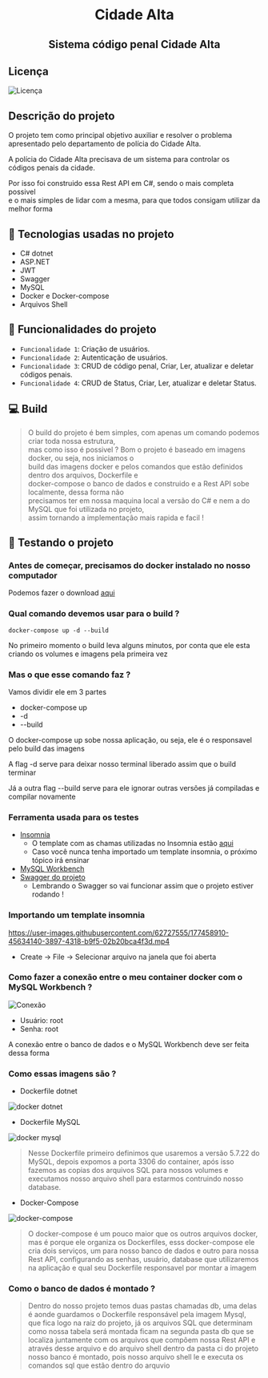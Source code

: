 <h1 align="center"> Cidade Alta </h1>
<h2 align="center"> Sistema código penal Cidade Alta </h2>

## Licença
![Licença](https://img.shields.io/github/license/Vini-Dev-Py/CidadeAlta)

## Descrição do projeto 

O projeto tem como principal objetivo auxiliar e resolver o problema </br>
apresentado pelo departamento de polícia do Cidade Alta.

A polícia do Cidade Alta precisava de um sistema para controlar os </br>
códigos penais da cidade.

Por isso foi construido essa Rest API em C#, sendo o mais completa possivel </br>
e o mais simples de lidar com a mesma, para que todos consigam utilizar da melhor forma

## :blue_book: Tecnologias usadas no projeto

- C# dotnet
- ASP.NET
- JWT
- Swagger
- MySQL
- Docker e Docker-compose
- Arquivos Shell

## :hammer: Funcionalidades do projeto

- `Funcionalidade 1`: Criação de usuários.
- `Funcionalidade 2`: Autenticação de usuários.
- `Funcionalidade 3`: CRUD de código penal, Criar, Ler, atualizar e deletar códigos penais.
- `Funcionalidade 4`: CRUD de Status, Criar, Ler, atualizar e deletar Status.

## :computer: Build

>O build do projeto é bem simples, com apenas um comando podemos criar toda nossa estrutura, </br>
mas como isso é possivel ? Bom o projeto é baseado em imagens docker, ou seja, nos iniciamos o </br>
build das imagens docker e pelos comandos que estão definidos dentro dos arquivos, Dockerfile e </br>
docker-compose o banco de dados e construido e a Rest API sobe localmente, dessa forma não </br>
precisamos ter em nossa maquina local a versão do C# e nem a do MySQL que foi utilizada no projeto, </br>
assim tornando a  implementação mais rapida e facil !

## :construction_worker: Testando o projeto

### Antes de começar, precisamos do docker instalado no nosso computador

<p>Podemos fazer o download <a href="https://docs.docker.com/desktop/">aqui</a></p>

### Qual comando devemos usar para o build ?

```
docker-compose up -d --build
```

<p>No primeiro momento o build leva alguns minutos, por conta que ele esta criando os volumes e imagens pela primeira vez</p>

### Mas o que esse comando faz ?

<p>Vamos dividir ele em 3 partes</p>

- docker-compose up
- -d
- --build

<p>O docker-compose up sobe nossa aplicação, ou seja, ele é o responsavel pelo build das imagens</p>
<p>A flag -d serve para deixar nosso terminal liberado assim que o build terminar</p>
<p>Já a outra flag --build serve para ele ignorar outras versões já compiladas e compilar novamente</p>

### Ferramenta usada para os testes

- <a href="https://insomnia.rest/download">Insomnia</a>
    - O template com as chamas utilizadas no Insomnia estão <a href="https://github.com/Vini-Dev-Py/CidadeAlta/tree/main/CodigoPenalCDA/Insomnia">aqui</a>
    - Caso você nunca tenha importado um template insomnia, o próximo tópico irá ensinar
- <a href="https://www.mysql.com/products/workbench/">MySQL Workbench</a>
- <a href="http://localhost:44300/swagger/index.html">Swagger do projeto</a>
    - Lembrando o Swagger so vai funcionar assim que o projeto estiver rodando !

### Importando um template insomnia


https://user-images.githubusercontent.com/62727555/177458910-45634140-3897-4318-b9f5-02b20bca4f3d.mp4

- Create -> File -> Selecionar arquivo na janela que foi aberta


### Como fazer a conexão entre o meu container docker com o MySQL Workbench ?

![Conexão](https://user-images.githubusercontent.com/62727555/177453104-6887c268-2947-4caa-917d-fa12da75ab8f.png)

- Usuário: root 
- Senha: root

<p>A conexão entre o banco de dados e o MySQL Workbench deve ser feita dessa forma</p>

### Como essas imagens são ?

- Dockerfile dotnet

![docker dotnet](https://user-images.githubusercontent.com/62727555/177453911-027bcfaf-01ae-4b52-a965-bc0b8baa5564.png)

- Dockerfile MySQL

![docker mysql](https://user-images.githubusercontent.com/62727555/177453953-a77d5c68-976e-45cf-90a2-6b197f35c517.png)

>Nesse Dockerfile primeiro definimos que usaremos a versão 5.7.22 do MySQL, depois expomos a porta 3306 do container, após isso fazemos as copias dos arquivos SQL para nossos volumes e executamos nosso arquivo shell para estarmos contruindo nosso database.

- Docker-Compose

![docker-compose](https://user-images.githubusercontent.com/62727555/177453982-3236d7ea-ad5b-496d-9e99-f83d85356436.png)

>O docker-compose é um pouco maior que os outros arquivos docker, mas é porque ele organiza os Dockerfiles, esss docker-compose ele cria dois serviços, um para nosso banco de dados e outro para nossa Rest API, configurando as senhas, usuário, database que utilizaremos na aplicação e qual seu Dockerfile responsavel por montar a imagem

### Como o banco de dados é montado ?

>Dentro do nosso projeto temos duas pastas chamadas db, uma delas é aonde guardamos o Dockerfile responsável pela imagem Mysql, que fica logo na raiz do projeto, já os arquivos SQL que determinam como nossa tabela será montada ficam na segunda pasta db que se localiza juntamente com os arquivos que compõem nossa Rest API e através desse arquivo e do arquivo shell dentro da pasta ci do projeto nosso banco é montado, pois nosso arquivo shell le e executa os comandos sql que estão dentro do arquvio
